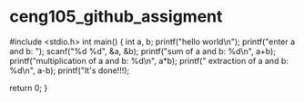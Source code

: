 # ceng105_github_assigment
#include <stdio.h>
int main() {
int a, b;
printf("hello world\n");
printf("enter a and b: ");
scanf("%d %d", &a, &b);
printf("sum of a and b: %d\n", a+b);
printf("multiplication of a and b: %d\n", a*b);
printf(" extraction of a and b: %d\n", a-b);
printf("It's done!!!);

return 0;
}
